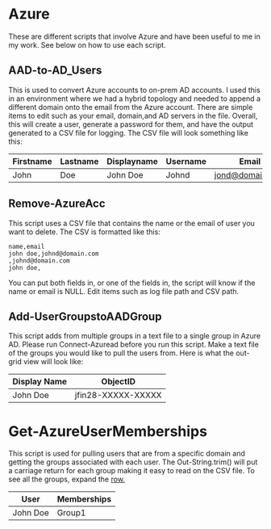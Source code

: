 # Azure
These are different scripts that involve Azure and have been useful to me in my work. See below on how to use each script.

## AAD-to-AD_Users
This is used to convert Azure accounts to on-prem AD accounts. I used this in an environment where we had a hybrid topology and needed
to append a different domain onto the email from the Azure account.
There are simple items to edit such as your email, domain,and AD servers in the file. Overall, this will create a user, generate a password
for them, and have the output generated to a CSV file for logging. The CSV file will look something like this: 

|Firstname   |Lastname   |Displayname   |Username   |Email   |Alt Email   |
|---|---|---|---|---|---|
|John   | Doe   |John Doe   |Johnd   |jond@domain.com   |johnd@domain.onmicrosoft.com   |

## Remove-AzureAcc
This script uses a CSV file that contains the name or the email of user you want to delete. The CSV is formatted like this: 

```CSV
name,email
john doe,johnd@domain.com
,johnd@domain.com
john doe,
```
You can put both fields in, or one of the fields in, the script will know if the name or email is NULL. Edit items such as log file path and 
CSV path.

## Add-UserGroupstoAADGroup
This script adds from multiple groups in a text file to a single group in Azure AD. Please run Connect-Azuread before you run this script. Make a text file of the groups you would like to pull the users from. Here is what the out-grid view will look like: 

|Display Name   |ObjectID   |
|---|---|
|John Doe  | jfin28-XXXXX-XXXXX   |

# Get-AzureUserMemberships
This script is used for pulling users that are from a specific domain and getting the groups associated with each user. The Out-String.trim() will put a carriage return for each group making it easy to read on the CSV file. To see all the groups, expand the <u>row.</u>

|User   |Memberships   |
|---|---|
|John Doe  |Group1   |
